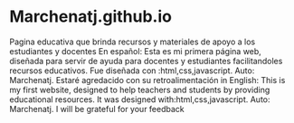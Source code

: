 # Marchenatj.github.io
Pagina educativa que brinda recursos y materiales de apoyo a los estudiantes y docentes
En español:
Esta es mi primera página web, diseñada para servir de ayuda para docentes y estudiantes facilitandoles recursos educativos.
Fue diseñada con :html,css,javascript.
Auto: Marchenatj.
Estaré agredacido con su retroalimentación
in English:
This is my first website, designed to help teachers and students by providing educational resources.
It was designed with:html,css,javascript.
Auto: Marchenatj.
I will be grateful for your feedback

